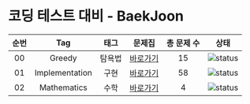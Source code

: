 # 코딩 테스트 대비 - BaekJoon



| 순번 | Tag                          | 태그                | 문제집    | 총 문제 수 |  상태             |
| :--: | :--------------------------: | :-----------------: | :------:  | :------: |:---------------:|
| 00 | Greedy | 탐욕법 | [바로가기](Solution/Greedy/README.md) | 15 | ![status][Doing] |
| 01 | Implementation | 구현 | [바로가기](Solution/Implementation/README.md) | 58 | ![status][Doing] |
| 02 | Mathematics | 수학 | [바로가기](Solution/Mathematics/README.md) | 4 | ![status][Doing] |

[DOING]: https://img.shields.io/badge/-DOING-31AE0F
